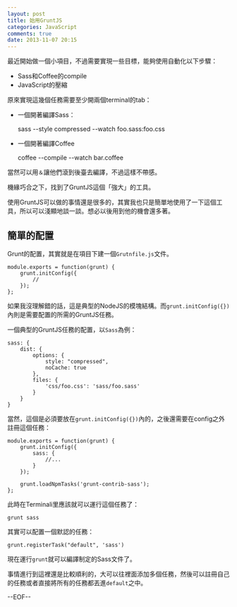 ```yaml
---
layout: post
title: 始用GruntJS
categories: JavaScript
comments: true
date: 2013-11-07 20:15
---
```


最近開始做一個小項目，不過需要實現一些目標，能夠使用自動化以下步驟：

* Sass和Coffee的compile
* JavaScript的壓縮

原來實現這幾個任務需要至少開兩個terminal的tab：

* 一個開著編譯Sass：

    sass --style compressed --watch foo.sass:foo.css

* 一個開著編譯Coffee

    coffee --compile --watch bar.coffee

當然可以用`＆`讓他們滾到後臺去編譯，不過這樣不帶感。

機緣巧合之下，找到了GruntJS這個「強大」的工具。

使用GruntJS可以做的事情還是很多的，其實我也只是簡單地使用了一下這個工具，所以可以淺顯地談一談。想必以後用到他的機會還多著。

## 簡單的配置

Grunt的配置，其實就是在項目下建一個`Grutnfile.js`文件。

    module.exports = function(grunt) {
        grunt.initConfig({
            // 
        });
    };

如果我沒理解錯的話，這是典型的NodeJS的模塊結構。而`grunt.initConfig({})`內則是需要配置的所需的GruntJS任務。

一個典型的GruntJS任務的配置，以`Sass`為例：

    sass: {
        dist: {
            options: {
                style: "compressed",
                noCache: true
            },
            files: {
                'css/foo.css': 'sass/foo.sass'
            }
        }
    }

當然，這個是必須要放在`grunt.initConfig({})`內的，之後還需要在config之外註冊這個任務：

    module.exports = function(grunt) {
        grunt.initConfig({
            sass: {
                //...
            }
        });

        grunt.loadNpmTasks('grunt-contrib-sass');
    };

此時在Terminali里應該就可以運行這個任務了：

    grunt sass

其實可以配置一個默認的任務：

    grunt.registerTask("default", 'sass')

現在運行`grunt`就可以編譯制定的Sass文件了。

事情進行到這裡還是比較順利的，大可以往裡面添加多個任務，然後可以註冊自己的任務或者直接將所有的任務都丟進`default`之中。


--EOF--
